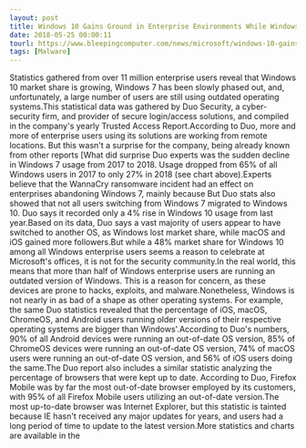 ```yaml
---
layout: post
title: Windows 10 Gains Ground in Enterprise Environments While Windows 7 Crashes Out
date: 2018-05-25 00:00:11
tourl: https://www.bleepingcomputer.com/news/microsoft/windows-10-gains-ground-in-enterprise-environments-while-windows-7-crashes-out/
tags: [Malware]
---
```

Statistics gathered from over 11 million enterprise users reveal that Windows 10 market share is growing, Windows 7 has been slowly phased out, and, unfortunately, a large number of users are still using outdated operating systems.This statistical data was gathered by Duo Security, a cyber-security firm, and provider of secure login/access solutions, and compiled in the company's yearly Trusted Access Report.According to Duo, more and more of enterprise users using its solutions are working from remote locations. But this wasn't a surprise for the company, being already known from other reports [What did surprise Duo experts was the sudden decline in Windows 7 usage from 2017 to 2018. Usage dropped from 65% of all Windows users in 2017 to only 27% in 2018 (see chart above).Experts believe that the WannaCry ransomware incident had an effect on enterprises abandoning Windows 7, mainly because But Duo stats also showed that not all users switching from Windows 7 migrated to Windows 10. Duo says it recorded only a 4% rise in Windows 10 usage from last year.Based on its data, Duo says a vast majority of users appear to have switched to another OS, as Windows lost market share, while macOS and iOS gained more followers.But while a 48% market share for Windows 10 among all Windows enterprise users seems a reason to celebrate at Microsoft's offices, it is not for the security community.In the real world, this means that more than half of Windows enterprise users are running an outdated version of Windows. This is a reason for concern, as these devices are prone to hacks, exploits, and malware.Nonetheless, Windows is not nearly in as bad of a shape as other operating systems. For example, the same Duo statistics revealed that the percentage of iOS, macOS, ChromeOS, and Android users running older versions of their respective operating systems are bigger than Windows'.According to Duo's numbers, 90% of all Android devices were running an out-of-date OS version, 85% of ChromeOS devices were running an out-of-date OS version, 74% of macOS users were running an out-of-date OS version, and 56% of iOS users doing the same.The Duo report also includes a similar statistic analyzing the percentage of browsers that were kept up to date. According to Duo, Firefox Mobile was by far the most out-of-date browser employed by its customers, with 95% of all Firefox Mobile users utilizing an out-of-date version.The most up-to-date browser was Internet Explorer, but this statistic is tainted because IE hasn't received any major updates for years, and users had a long period of time to update to the latest version.More statistics and charts are available in the 
